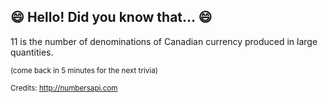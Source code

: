 ## :smile: Hello! Did you know that... :smile:
11 is the number of denominations of Canadian currency produced in large quantities.

<sup>(come back in 5 minutes for the next trivia)</sup>


<sup>Credits: http://numbersapi.com</sup>
